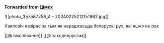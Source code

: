 **Forwarded from [Цімох](https://t.me/Tusajas)**

![[photo_357587258_4 - 20240225212151862.jpg]]

Каяловіч назірае за тым як нараджаецца беларускі рух, які яшчэ не рах


[[@ выспяванне]]
[[@ заходнерусізм]]
